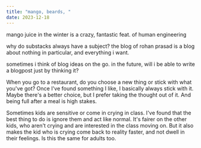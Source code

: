 ```yaml
---
title: "mango, beards, "
date: 2023-12-18
---
```


mango juice in the winter is a crazy, fantastic feat. of human engineering

why do substacks always have a subject? the blog of rohan prasad is a blog about nothing in particular, and everything i want.

sometimes i think of blog ideas on the go. in the future, will i be able to write a blogpost just by thinking it?

When you go to a restaurant, do you choose a new thing or stick with what you've got? Once I've found something I like, I basically always stick with it. Maybe there's a better choice, but I prefer taking the thought out of it. And being full after a meal is high stakes.

Sometimes kids are sensitive or come in crying in class. I've found that the best thing to do is ignore them and act like normal. It's fairer on the other kids, who aren't crying and are interested in the class moving on. But it also makes the kid who is crying come back to reality faster, and not dwell in their feelings. Is this the same for adults too.
